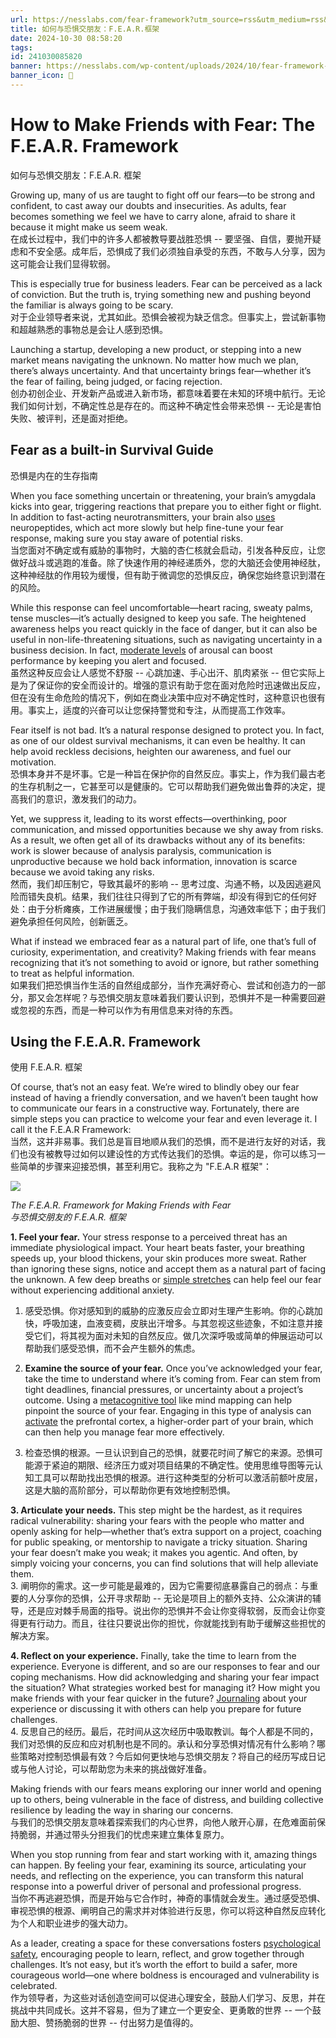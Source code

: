```yaml
---
url: https://nesslabs.com/fear-framework?utm_source=rss&utm_medium=rss&utm_campaign=fear-framework
title: 如何与恐惧交朋友：F.E.A.R.框架
date: 2024-10-30 08:58:20
tags: 
id: 241030085820
banner: https://nesslabs.com/wp-content/uploads/2024/10/fear-framework-banner.webp
banner_icon: 🔖
---
```

# How to Make Friends with Fear: The F.E.A.R. Framework  
如何与恐惧交朋友：F.E.A.R. 框架

Growing up, many of us are taught to fight off our fears—to be strong and confident, to cast away our doubts and insecurities. As adults, fear becomes something we feel we have to carry alone, afraid to share it because it might make us seem weak.  
在成长过程中，我们中的许多人都被教导要战胜恐惧 -- 要坚强、自信，要抛开疑虑和不安全感。成年后，恐惧成了我们必须独自承受的东西，不敢与人分享，因为这可能会让我们显得软弱。

This is especially true for business leaders. Fear can be perceived as a lack of conviction. But the truth is, trying something new and pushing beyond the familiar is always going to be scary.  
对于企业领导者来说，尤其如此。恐惧会被视为缺乏信念。但事实上，尝试新事物和超越熟悉的事物总是会让人感到恐惧。

Launching a startup, developing a new product, or stepping into a new market means navigating the unknown. No matter how much we plan, there’s always uncertainty. And that uncertainty brings fear—whether it’s the fear of failing, being judged, or facing rejection.   
创办初创企业、开发新产品或进入新市场，都意味着要在未知的环境中航行。无论我们如何计划，不确定性总是存在的。而这种不确定性会带来恐惧 -- 无论是害怕失败、被评判，还是面对拒绝。

## Fear as a built-in Survival Guide  
恐惧是内在的生存指南

When you face something uncertain or threatening, your brain’s amygdala kicks into gear, triggering reactions that prepare you to either fight or flight. In addition to fast-acting neurotransmitters, your brain also [uses](https://www.cell.com/cell/abstract/S0092-8674(24)00709-8) neuropeptides, which act more slowly but help fine-tune your fear response, making sure you stay aware of potential risks.  
当您面对不确定或有威胁的事物时，大脑的杏仁核就会启动，引发各种反应，让您做好战斗或逃跑的准备。除了快速作用的神经递质外，您的大脑还会使用神经肽，这种神经肽的作用较为缓慢，但有助于微调您的恐惧反应，确保您始终意识到潜在的风险。

While this response can feel uncomfortable—heart racing, sweaty palms, tense muscles—it’s actually designed to keep you safe. The heightened awareness helps you react quickly in the face of danger, but it can also be useful in non-life-threatening situations, such as navigating uncertainty in a business decision. In fact, [moderate levels](https://nesslabs.com/distress-and-eustress) of arousal can boost performance by keeping you alert and focused.  
虽然这种反应会让人感觉不舒服 -- 心跳加速、手心出汗、肌肉紧张 -- 但它实际上是为了保证你的安全而设计的。增强的意识有助于您在面对危险时迅速做出反应，但在没有生命危险的情况下，例如在商业决策中应对不确定性时，这种意识也很有用。事实上，适度的兴奋可以让您保持警觉和专注，从而提高工作效率。

Fear itself is not bad. It’s a natural response designed to protect you. In fact, as one of our oldest survival mechanisms, it can even be healthy. It can help avoid reckless decisions, heighten our awareness, and fuel our motivation.  
恐惧本身并不是坏事。它是一种旨在保护你的自然反应。事实上，作为我们最古老的生存机制之一，它甚至可以是健康的。它可以帮助我们避免做出鲁莽的决定，提高我们的意识，激发我们的动力。

Yet, we suppress it, leading to its worst effects—overthinking, poor communication, and missed opportunities because we shy away from risks. As a result, we often get all of its drawbacks without any of its benefits: work is slower because of analysis paralysis, communication is unproductive because we hold back information, innovation is scarce because we avoid taking any risks.  
然而，我们却压制它，导致其最坏的影响 -- 思考过度、沟通不畅，以及因逃避风险而错失良机。结果，我们往往只得到了它的所有弊端，却没有得到它的任何好处：由于分析瘫痪，工作进展缓慢；由于我们隐瞒信息，沟通效率低下；由于我们避免承担任何风险，创新匮乏。

What if instead we embraced fear as a natural part of life, one that’s full of curiosity, experimentation, and creativity? Making friends with fear means recognizing that it’s not something to avoid or ignore, but rather something to treat as helpful information.  
如果我们把恐惧当作生活的自然组成部分，当作充满好奇心、尝试和创造力的一部分，那又会怎样呢？与恐惧交朋友意味着我们要认识到，恐惧并不是一种需要回避或忽视的东西，而是一种可以作为有用信息来对待的东西。

## Using the F.E.A.R. Framework  
使用 F.E.A.R. 框架

Of course, that’s not an easy feat. We’re wired to blindly obey our fear instead of having a friendly conversation, and we haven’t been taught how to communicate our fears in a constructive way. Fortunately, there are simple steps you can practice to welcome your fear and even leverage it. I call it the F.E.A.R Framework:  
当然，这并非易事。我们总是盲目地顺从我们的恐惧，而不是进行友好的对话，我们也没有被教导过如何以建设性的方式传达我们的恐惧。幸运的是，你可以练习一些简单的步骤来迎接恐惧，甚至利用它。我称之为 "F.E.A.R 框架"：

![](https://nesslabs.com/wp-content/uploads/2024/10/fear-framework-banner-1024x576.png)

_The F.E.A.R. Framework for Making Friends with Fear  
与恐惧交朋友的 F.E.A.R. 框架_

**1. Feel your fear.** Your stress response to a perceived threat has an immediate physiological impact. Your heart beats faster, your breathing speeds up, your blood thickens, your skin produces more sweat. Rather than ignoring these signs, notice and accept them as a natural part of facing the unknown. A few deep breaths or [simple stretches](https://youtu.be/2km4JjvAgcU?si=a-VwTHxJzXAGn_zP&t=215) can help feel our fear without experiencing additional anxiety.  
1. 感受恐惧。你对感知到的威胁的应激反应会立即对生理产生影响。你的心跳加快，呼吸加速，血液变稠，皮肤出汗增多。与其忽视这些迹象，不如注意并接受它们，将其视为面对未知的自然反应。做几次深呼吸或简单的伸展运动可以帮助我们感受恐惧，而不会产生额外的焦虑。

2. **Examine the source of your fear.** Once you’ve acknowledged your fear, take the time to understand where it’s coming from. Fear can stem from tight deadlines, financial pressures, or uncertainty about a project’s outcome. Using a [metacognitive tool](https://nesslabs.com/metacognition) like mind mapping can help pinpoint the source of your fear. Engaging in this type of analysis can [activate](https://www.semanticscholar.org/paper/Metacognition%2C-Stress-Relaxation-Balance-%26-Related-Drigas-Mitsea/ca6448c0c2c8399c0743d5adab7a215b2e36a10a?utm_source=ness_labs) the prefrontal cortex, a higher-order part of your brain, which can then help you manage fear more effectively.  
2. 检查恐惧的根源。一旦认识到自己的恐惧，就要花时间了解它的来源。恐惧可能源于紧迫的期限、经济压力或对项目结果的不确定性。使用思维导图等元认知工具可以帮助找出恐惧的根源。进行这种类型的分析可以激活前额叶皮层，这是大脑的高阶部分，可以帮助你更有效地控制恐惧。

**3. Articulate your needs.** This step might be the hardest, as it requires radical vulnerability: sharing your fears with the people who matter and openly asking for help—whether that’s extra support on a project, coaching for public speaking, or mentorship to navigate a tricky situation. Sharing your fear doesn’t make you weak; it makes you agentic. And often, by simply voicing your concerns, you can find solutions that will help alleviate them.  
3. 阐明你的需求。这一步可能是最难的，因为它需要彻底暴露自己的弱点：与重要的人分享你的恐惧，公开寻求帮助 -- 无论是项目上的额外支持、公众演讲的辅导，还是应对棘手局面的指导。说出你的恐惧并不会让你变得软弱，反而会让你变得更有行动力。而且，往往只要说出你的担忧，你就能找到有助于缓解这些担忧的解决方案。

**4. Reflect on your experience.** Finally, take the time to learn from the experience. Everyone is different, and so are our responses to fear and our coping mechanisms. How did acknowledging and sharing your fear impact the situation? What strategies worked best for managing it? How might you make friends with your fear quicker in the future? [Journaling](https://nesslabs.com/dear-diary) about your experience or discussing it with others can help you prepare for future challenges.  
4. 反思自己的经历。最后，花时间从这次经历中吸取教训。每个人都是不同的，我们对恐惧的反应和应对机制也是不同的。承认和分享恐惧对情况有什么影响？哪些策略对控制恐惧最有效？今后如何更快地与恐惧交朋友？将自己的经历写成日记或与他人讨论，可以帮助您为未来的挑战做好准备。

Making friends with our fears means exploring our inner world and opening up to others, being vulnerable in the face of distress, and building collective resilience by leading the way in sharing our concerns.  
与我们的恐惧交朋友意味着探索我们的内心世界，向他人敞开心扉，在危难面前保持脆弱，并通过带头分担我们的忧虑来建立集体复原力。

When you stop running from fear and start working with it, amazing things can happen. By feeling your fear, examining its source, articulating your needs, and reflecting on the experience, you can transform this natural response into a powerful driver of personal and professional progress.  
当你不再逃避恐惧，而是开始与它合作时，神奇的事情就会发生。通过感受恐惧、审视恐惧的根源、阐明自己的需求并对体验进行反思，你可以将这种自然反应转化为个人和职业进步的强大动力。

As a leader, creating a space for these conversations fosters [psychological safety](https://nesslabs.com/personal-user-manual), encouraging people to learn, reflect, and grow together through challenges. It’s not easy, but it’s worth the effort to build a safer, more courageous world—one where boldness is encouraged and vulnerability is celebrated.  
作为领导者，为这些对话创造空间可以促进心理安全，鼓励人们学习、反思，并在挑战中共同成长。这并不容易，但为了建立一个更安全、更勇敢的世界 -- 一个鼓励大胆、赞扬脆弱的世界 -- 付出努力是值得的。